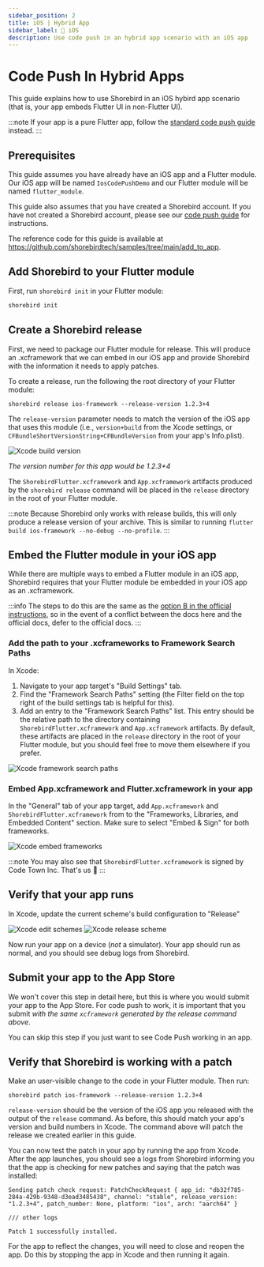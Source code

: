 ```yaml
---
sidebar_position: 2
title: iOS | Hybrid App
sidebar_label: 🍎 iOS
description: Use code push in an hybrid app scenario with an iOS app
---
```


# Code Push In Hybrid Apps

This guide explains how to use Shorebird in an iOS hybird app scenario (that is, your app embeds Flutter UI in non-Flutter UI).

:::note
If your app is a pure Flutter app, follow the [standard code push guide](../../code-push) instead.
:::

## Prerequisites

This guide assumes you have already have an iOS app and a Flutter module. Our
iOS app will be named `IosCodePushDemo` and our Flutter module will be named
`flutter_module`.

This guide also assumes that you have created a Shorebird account. If you have
not created a Shorebird account, please see our [code push guide](../../code-push)
for instructions.

The reference code for this guide is available at
https://github.com/shorebirdtech/samples/tree/main/add_to_app.

## Add Shorebird to your Flutter module

First, run `shorebird init` in your Flutter module:

```sh
shorebird init
```

## Create a Shorebird release

First, we need to package our Flutter module for release. This will produce an
.xcframework that we can embed in our iOS app and provide Shorebird with the
information it needs to apply patches.

To create a release, run the following the root directory of your Flutter module:

```
shorebird release ios-framework --release-version 1.2.3+4
```

The `release-version` parameter needs to match the version of the iOS app
that uses this module (i.e., `version+build` from the Xcode settings, or
`CFBundleShortVersionString+CFBundleVersion` from your app's Info.plist).

![Xcode build version](https://github.com/shorebirdtech/shorebird/assets/581764/314289ed-b3bd-46fa-b49a-cea7d482d831)

_The version number for this app would be 1.2.3+4_

The `ShorebirdFlutter.xcframework` and `App.xcframework` artifacts produced by
the `shorebird release` command will be placed in the `release` directory in the
root of your Flutter module.

:::note
Because Shorebird only works with release builds, this will only produce a
release version of your archive. This is similar to running
`flutter build ios-framework --no-debug --no-profile`.
:::

## Embed the Flutter module in your iOS app

While there are multiple ways to embed a Flutter module in an iOS app, Shorebird
requires that your Flutter module be embedded in your iOS app as an
.xcframework.

:::info
The steps to do this are the same as the
[option B in the official instructions](https://docs.flutter.dev/add-to-app/ios/project-setup#option-b---embed-frameworks-in-xcode),
so in the event of a conflict between the docs here and the official docs, defer
to the official docs.
:::

### Add the path to your .xcframeworks to Framework Search Paths

In Xcode:

1. Navigate to your app target's "Build Settings" tab.
2. Find the "Framework Search Paths" setting (the Filter field on the top right
   of the build settings tab is helpful for this).
3. Add an entry to the "Framework Search Paths" list. This entry should be the
   relative path to the directory containing `ShorebirdFlutter.xcframework` and
   `App.xcframework` artifacts. By default, these artifacts are placed in the
   `release` directory in the root of your Flutter module, but you should feel
   free to move them elsewhere if you prefer.

![Xcode framework search paths](https://github.com/shorebirdtech/shorebird/assets/581764/50f92f9c-4bf6-49ce-a4e7-664b8bf8283a)

### Embed App.xcframework and Flutter.xcframework in your app

In the "General" tab of your app target, add `App.xcframework` and
`ShorebirdFlutter.xcframework` from to the "Frameworks, Libraries, and Embedded
Content" section. Make sure to select "Embed & Sign" for both frameworks.

![Xcode embed frameworks](https://github.com/shorebirdtech/shorebird/assets/581764/fe5911bd-046b-47f9-a4d8-d8548e651bd6)

:::note
You may also see that `ShorebirdFlutter.xcframework` is signed by Code Town Inc.
That's us 🙂
:::

## Verify that your app runs

In Xcode, update the current scheme's build configuration to "Release"

![Xcode edit schemes](https://github.com/shorebirdtech/shorebird/assets/581764/cf32be57-c49e-4ff6-aca2-8be06b44f2f9)
![Xcode release scheme](https://github.com/shorebirdtech/shorebird/assets/581764/92417ee8-dc66-4cbb-99e7-d940165e4caf)

Now run your app on a device (_not_ a simulator). Your app should run as normal,
and you should see debug logs from Shorebird.

## Submit your app to the App Store

We won't cover this step in detail here, but this is where you would submit your
app to the App Store. For code push to work, it is important that you submit
_with the same `xcframework` generated by the release command above_.

You can skip this step if you just want to see Code Push working in an app.

## Verify that Shorebird is working with a patch

Make an user-visible change to the code in your Flutter module. Then run:

```
shorebird patch ios-framework --release-version 1.2.3+4
```

`release-version` should be the version of the iOS app you released with the
output of the `release` command. As before, this should match your app's version
and build numbers in Xcode. The command above will patch the release we created
earlier in this guide.

You can now test the patch in your app by running the app from Xcode. After
the app launches, you should see a logs from Shorebird informing you that the
app is checking for new patches and saying that the patch was installed:

```
Sending patch check request: PatchCheckRequest { app_id: "db32f785-284a-429b-9348-d3ead3485438", channel: "stable", release_version: "1.2.3+4", patch_number: None, platform: "ios", arch: "aarch64" }

/// other logs

Patch 1 successfully installed.
```

For the app to reflect the changes, you will need to close and reopen the app.
Do this by stopping the app in Xcode and then running it again.

